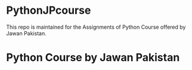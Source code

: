# PythonJPcourse
This repo is maintained for the Assignments of Python Course offered by Jawan Pakistan.

# Python Course by Jawan Pakistan
